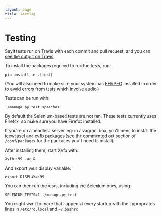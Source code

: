 ```yaml
---
layout: page
title: Testing
---
```


Testing
=======

SayIt tests run on Travis with each commit and pull request, and you
can [see the output on Travis](https://travis-ci.org/mysociety/sayit).

To install the packages required to run the tests, run:

    pip install -e .[test]

(You will also need to make sure your system has [FFMPEG](https://www.ffmpeg.org/)
installed in order to avoid errors from tests which involve audio.)

Tests can be run with:

    ./manage.py test speeches

By default the Selenium-based tests are not run. These tests currently uses
Firefox, so make sure you have Firefox installed.

If you're on a headless server, eg: in a vagrant box, you'll need to install
the iceweasel and xvfb packages (see the commented out section of
`/conf/packages` for the packages you'll need to install).

After installing them, start Xvfb with:

    Xvfb :99 -ac &

And export your display variable:

    export DISPLAY=:99

You can then run the tests, including the Selenium ones, using:

    SELENIUM_TESTS=1 ./manage.py test

You might want to make that happen at every startup with the appropriates lines
in `/etc/rc.local` and `~/.bashrc`
